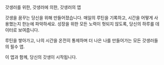 갓생러를 위한, 갓생러에 의한, 갓생러의 앱

갓생을 꿈꾸는 당신을 위해 만들어졌습니다.
매일의 루틴을 기록하고, 시간을 어떻게 사용했는지 한눈에 파악하세요.
성장을 위한 모든 노력이 헛되지 않도록, 당신의 하루를 데이터로 보여줍니다.

루틴을 쌓아가고, 나의 시간을 온전히 통제하며
더 나은 나를 만들어가는 모든 갓생러들의 필수 앱.

이 앱과 함께, 당신의 갓생이 시작됩니다.
